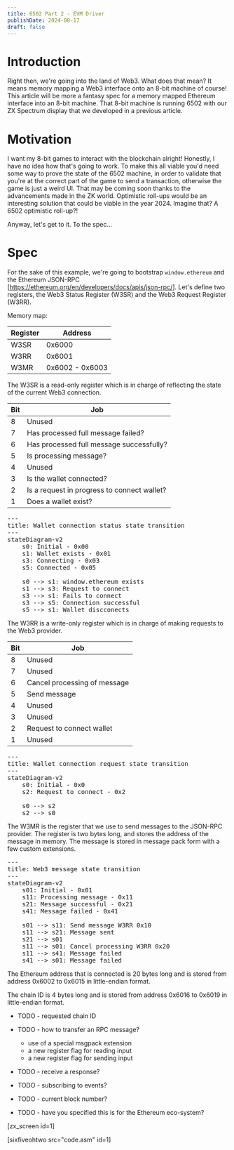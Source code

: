 ```yaml
---
title: 6502 Part 2 - EVM Driver
publishDate: 2024-08-17
draft: false
---
```


# Introduction

Right then, we're going into the land of Web3. What does that mean? It means
memory mapping a Web3 interface onto an 8-bit machine of course! This article
will be more a fantasy spec for a memory mapped Ethereum interface into an 8-bit
machine. That 8-bit machine is running 6502 with our ZX Spectrum display that we
developed in a previous article.

# Motivation

I want my 8-bit games to interact with the blockchain alright! Honestly, I have
no idea how that's going to work. To make this all viable you'd need some way to
prove the state of the 6502 machine, in order to validate that you're at the
correct part of the game to send a transaction, otherwise the game is just a
weird UI. That may be coming soon thanks to the advancements made in the ZK
world. Optimistic roll-ups would be an interesting solution that could be viable
in the year 2024. Imagine that? A 6502 optimistic roll-up?!

Anyway, let's get to it. To the spec...

# Spec

For the sake of this example, we're going to bootstrap `window.ethereum` and the
Ethereum JSON-RPC [https://ethereum.org/en/developers/docs/apis/json-rpc/].
Let's define two registers, the Web3 Status Register (W3SR) and the Web3 Request
Register (W3RR).

Memory map:

| Register | Address |
|----------|---------|
| W3SR     | 0x6000  |
| W3RR     | 0x6001  |
| W3MR     | 0x6002 - 0x6003  |

The W3SR is a read-only register which is in charge of reflecting the state of
the current Web3 connection.

| Bit | Job
|-----|---------
| 8   | Unused
| 7   | Has processed full message failed?
| 6   | Has processed full message successfully?
| 5   | Is processing message?
| 4   | Unused
| 3   | Is the wallet connected?
| 2   | Is a request in progress to connect wallet?
| 1   | Does a wallet exist?

<pre class="mermaid">
---
title: Wallet connection status state transition
---
stateDiagram-v2
    s0: Initial - 0x00
    s1: Wallet exists - 0x01
    s3: Connecting - 0x03
    s5: Connected - 0x05

    s0 --> s1: window.ethereum exists
    s1 --> s3: Request to connect
    s3 --> s1: Fails to connect
    s3 --> s5: Connection successful
    s5 --> s1: Wallet discconects
</pre>

The W3RR is a write-only register which is in charge of making requests to the
Web3 provider.

| Bit | Job
|-----|---------
| 8   | Unused
| 7   | Unused
| 6   | Cancel processing of message
| 5   | Send message
| 4   | Unused
| 3   | Unused
| 2   | Request to connect wallet
| 1   | Unused

<pre class="mermaid">
---
title: Wallet connection request state transition
---
stateDiagram-v2
    s0: Initial - 0x0
    s2: Request to connect - 0x2

    s0 --> s2
    s2 --> s0
</pre>

The W3MR is the register that we use to send messages to the JSON-RPC provider.
The register is two bytes long, and stores the address of the message in memory.
The message is stored in message pack form with a few custom extensions.

<pre class="mermaid">
---
title: Web3 message state transition
---
stateDiagram-v2
    s01: Initial - 0x01
    s11: Processing message - 0x11
    s21: Message successful - 0x21
    s41: Message failed - 0x41

    s01 --> s11: Send message W3RR 0x10
    s11 --> s21: Message sent
    s21 --> s01
    s11 --> s01: Cancel processing W3RR 0x20
    s11 --> s41: Message failed
    s41 --> s01: Message failed
</pre>

The Ethereum address that is connected is 20 bytes long and is stored from
address 0x6002 to 0x6015 in little-endian format.

The chain ID is 4 bytes long and is stored from address 0x6016 to 0x6019 in
little-endian format.

- TODO - requested chain ID

- TODO - how to transfer an RPC message?
    - use of a special msgpack extension
    - a new register flag for reading input
    - a new register flag for sending input
- TODO - receive a response?
- TODO - subscribing to events?
- TODO - current block number?

- TODO - have you specified this is for the Ethereum eco-system?

[zx_screen id=1]

[sixfiveohtwo src="code.asm" id=1]
